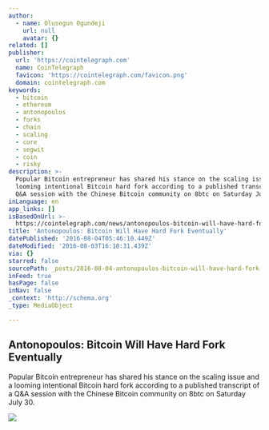```yaml
---
author:
  - name: Olusegun Ogundeji
    url: null
    avatar: {}
related: []
publisher:
  url: 'https://cointelegraph.com'
  name: CoinTelegraph
  favicon: 'https://cointelegraph.com/favicon.png'
  domain: cointelegraph.com
keywords:
  - bitcoin
  - ethereum
  - antonopoulos
  - forks
  - chain
  - scaling
  - core
  - segwit
  - coin
  - risky
description: >-
  Popular Bitcoin entrepreneur has shared his stance on the scaling issue and a
  looming intentional Bitcoin hard fork according to a published transcript of a
  Q&A session with the Chinese Bitcoin community on 8btc on Saturday July 30.
inLanguage: en
app_links: []
isBasedOnUrl: >-
  https://cointelegraph.com/news/antonopoulos-bitcoin-will-have-hard-fork-eventually
title: 'Antonopoulos: Bitcoin Will Have Hard Fork Eventually'
datePublished: '2016-08-04T05:46:10.449Z'
dateModified: '2016-08-03T16:18:31.439Z'
via: {}
starred: false
sourcePath: _posts/2016-08-04-antonopoulos-bitcoin-will-have-hard-fork-eventually.md
inFeed: true
hasPage: false
inNav: false
_context: 'http://schema.org'
_type: MediaObject

---
```

<article style=""><h1>Antonopoulos: Bitcoin Will Have Hard Fork Eventually</h1><p>Popular Bitcoin entrepreneur has shared his stance on the scaling issue and a looming intentional Bitcoin hard fork according to a published transcript of a Q&amp;A session with the Chinese Bitcoin community on 8btc on Saturday July 30.</p><img src="https://cointelegraph.com/images/725_Ly9jb2ludGVsZWdyYXBoLmNvbS9zdG9yYWdlL3VwbG9hZHMvdmlldy9iNmRjOThmODgzNmUzYTcyNTFhNmU2MWNkMTRkYTc1ZC5qcGc=.jpg" /></article>